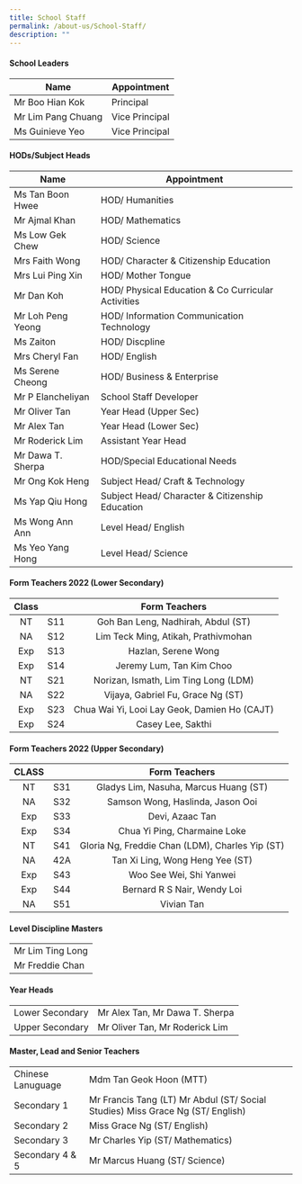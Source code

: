 ```yaml
---
title: School Staff
permalink: /about-us/School-Staff/
description: ""
---
```

#### School Leaders

| Name               | Appointment     |
|--------------------|-----------------|
| Mr Boo Hian Kok    | Principal       |
| Mr Lim Pang Chuang | Vice Principal  |
| Ms Guinieve Yeo    | Vice Principal  |

#### HODs/Subject Heads

| Name               | Appointment                                        |
|--------------------|----------------------------------------------------|
| Ms Tan Boon Hwee   | HOD/ Humanities                                    |
| Mr Ajmal Khan      | HOD/ Mathematics                                   |
| Ms Low Gek Chew    | HOD/ Science                                       |
| Mrs Faith Wong     | HOD/ Character & Citizenship Education             |
| Mrs Lui Ping Xin   | HOD/ Mother Tongue                                 |
| Mr Dan Koh         | HOD/ Physical Education & Co Curricular Activities |
| Mr Loh Peng Yeong  | HOD/ Information Communication Technology          |
| Ms Zaiton          | HOD/ Discpline                                     |
| Mrs Cheryl Fan     | HOD/ English                                       |
| Ms Serene Cheong   | HOD/ Business & Enterprise                         |
| Mr P Elancheliyan  | School Staff Developer                             |
| Mr  Oliver Tan     | Year Head (Upper Sec)                              |
| Mr Alex Tan        | Year Head (Lower Sec)                              |
| Mr Roderick Lim    | Assistant Year Head                                ||                   |                                                 |||
| Mr Dawa T. Sherpa | HOD/Special Educational Needs                   |
| Mr Ong Kok Heng   | Subject Head/ Craft & Technology                |
| Ms Yap Qiu Hong   | Subject Head/ Character & Citizenship Education |
| Ms Wong Ann Ann   | Level Head/ English                             |
| Ms Yeo Yang Hong  | Level Head/ Science                             |

#### Form Teachers 2022 (Lower Secondary)

| Class   |        |                  Form Teachers                  |
|:-------:|:------:|:-----------------------------------------------:|
|    NT   |  S11   |         Goh Ban Leng, Nadhirah, Abdul (ST)        |
|    NA   |  S12   |        Lim Teck Ming, Atikah,  Prathivmohan       |
|   Exp   |   S13  | Hazlan,                 Serene Wong              |
|    Exp  |   S14  |             Jeremy Lum,  Tan Kim Choo              |
|    NT   |   S21  |         Norizan, Ismath, Lim Ting Long (LDM)      |
|    NA   |    S22 |         Vijaya, Gabriel Fu, Grace Ng (ST)          |
|   Exp   |    S23 |     Chua Wai Yi, Looi Lay Geok, Damien Ho (CAJT)  |
|   Exp   |   S24  |                  Casey Lee, Sakthi               |

#### Form Teachers 2022 (Upper Secondary)

| CLASS |        |                   Form Teachers                  |
|:-----:|:------:|:------------------------------------------------:|
|   NT  |   S31  |       Gladys Lim,  Nasuha,  Marcus Huang (ST)      |
|   NA  |   S32  |         Samson Wong,  Haslinda,  Jason Ooi         |
|   Exp |   S33  |                 Devi, Azaac Tan                   |
|  Exp  |   S34  |           Chua Yi Ping,  Charmaine Loke           |
|   NT  |   S41  |  Gloria Ng,  Freddie Chan (LDM),  Charles Yip (ST) |
|   NA  |   42A  |          Tan Xi Ling,  Wong Heng Yee (ST)         |
|   Exp |   S43  |               Woo See Wei, Shi Yanwei             |
|   Exp |   S44  |            Bernard R S Nair,  Wendy Loi           |
|   NA  |   S51  |                     Vivian Tan                   |

#### Level Discipline Masters

|                  |
|-|
| Mr Lim Ting Long |
| Mr Freddie Chan  |

#### Year Heads

|                 |                                 |
|-|-|
| Lower Secondary | Mr Alex Tan,  Mr Dawa T. Sherpa  |
| Upper Secondary |  Mr Oliver Tan,  Mr Roderick Lim |

#### Master, Lead and Senior Teachers

|                   |                                                                                   |
|-|-|
| Chinese Lanuguage | Mdm Tan Geok Hoon (MTT)                                                           |
| Secondary 1       | Mr Francis Tang (LT)  Mr Abdul (ST/ Social Studies) Miss Grace Ng (ST/ English)   |
| Secondary 2       | Miss Grace Ng (ST/ English)                                                       |
| Secondary 3       | Mr Charles Yip  (ST/ Mathematics)                                                 |
| Secondary 4 & 5   | Mr Marcus Huang (ST/ Science)                                                     |
